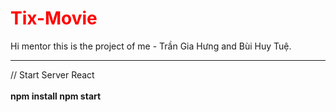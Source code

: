 <h1 style="color: red">Tix-Movie</h1>

Hi mentor this is the project of me - Trần Gia Hưng and Bùi Huy Tuệ.

-------------------------------------------------------------------

// Start Server React <br> <br>
<strong>
  npm install
  npm start
</strong>
